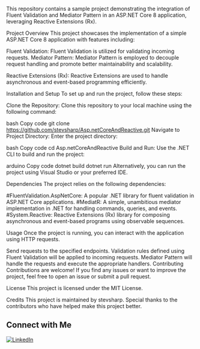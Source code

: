 This repository contains a sample project demonstrating the integration of Fluent Validation and Mediator Pattern in an ASP.NET Core 8 application, leveraging Reactive Extensions (Rx).

Project Overview
This project showcases the implementation of a simple ASP.NET Core 8 application with features including:

Fluent Validation: Fluent Validation is utilized for validating incoming requests.
Mediator Pattern: Mediator Pattern is employed to decouple request handling and promote better maintainability and scalability.

Reactive Extensions (Rx): Reactive Extensions are used to handle asynchronous and event-based programming efficiently.

Installation and Setup
To set up and run the project, follow these steps:

Clone the Repository: Clone this repository to your local machine using the following command:

bash
Copy code
git clone https://github.com/stevsharp/Asp.netCoreAndReactive.git
Navigate to Project Directory: Enter the project directory:

bash
Copy code
cd Asp.netCoreAndReactive
Build and Run: Use the .NET CLI to build and run the project:

arduino
Copy code
dotnet build
dotnet run
Alternatively, you can run the project using Visual Studio or your preferred IDE.

Dependencies
The project relies on the following dependencies:

#FluentValidation.AspNetCore: A popular .NET library for fluent validation in ASP.NET Core applications.
#MediatR: A simple, unambitious mediator implementation in .NET for handling commands, queries, and events.
#System.Reactive: Reactive Extensions (Rx) library for composing asynchronous and event-based programs using observable sequences.

Usage
Once the project is running, you can interact with the application using HTTP requests.

Send requests to the specified endpoints.
Validation rules defined using Fluent Validation will be applied to incoming requests.
Mediator Pattern will handle the requests and execute the appropriate handlers.
Contributing
Contributions are welcome! If you find any issues or want to improve the project, feel free to open an issue or submit a pull request.

License
This project is licensed under the MIT License.

Credits
This project is maintained by stevsharp. Special thanks to the contributors who have helped make this project better.

## Connect with Me

[![LinkedIn](https://img.shields.io/badge/LinkedIn-Profile-blue)](https://www.linkedin.com/in/spyros-ponaris-913a6937/)

